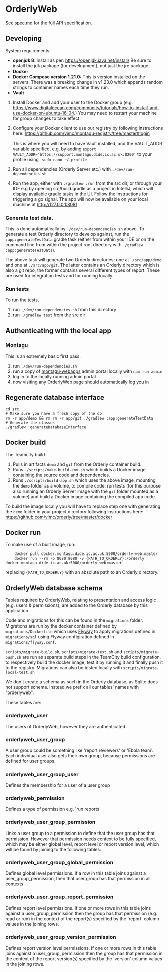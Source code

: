 # OrderlyWeb

See [spec.md](/src/app/src/test/resources/spec/spec.md) for the full API specification.

## Developing
System requirements:
* **openjdk 8**: Install as per: https://openjdk.java.net/install/ Be sure to install the jdk package 
(for  development), not just the jre package.
* **Docker**
* **Docker Compose version 1.21.0:** This is version installed on the servers. There was a breaking change in 
v1.23.0 which appends random strings to container names each time they run.
* **Vault**

1. Install Docker and add your user to the Docker group 
   (e.g. https://www.digitalocean.com/community/tutorials/how-to-install-and-use-docker-on-ubuntu-16-04.) 
   You may need to restart your machine for group changes to take effect.
1. Configure your Docker client to use our registry by following instructions 
   here: https://github.com/vimc/montagu-registry/tree/master#login 
   
   This is where you will need to have Vault 
   installed, and the VAULT_ADDR variable specified, e.g. by adding 
   `export VAULT_ADDR='https://support.montagu.dide.ic.ac.uk:8200'` to your profile using ` sudo nano ~/.profile` 
1. Run all dependencies (Orderly Server etc.) with 
   `./dev/run-dependencies.sh`
1. Run the app, either with `./gradlew :run` from the src dir, or through your IDE e.g by opening src/build.gradle as a 
   project in IntelliJ, which will display available gradle tasks in the UI. Follow the instructions for triggering a
   go signal. The app will now be available on your local machine at http://127.0.0.1:8081 

### Generate test data.  
This is done automatically by `./dev/run-dependencies.sh` above. To generate a test
Orderly directory to develop against, run the `:app:generateTestData` gradle
task (either from within your IDE or on the command line from within the project
root directory with `./gradlew :app:generateTestData`).

The above task will generate two Orderly directories; one at `./src/app/demo`
and one at `./src/app/git`. The latter contains an Orderly directory which is
also a git repo, the former contains several different types of report. These
are used for integration tests and for running locally.

### Run tests
To run the tests, 
1. run `./dev/run-dependencies.sh` from this directory
2. run `./gradlew test` from the src dir

## Authenticating with the local app
### Montagu
This is an extremely basic first pass.
1. run `./dev/run-dependencies.sh`
1. run a copy of [montagu-webapps](https://github.com/vimc/montagu-webapps) admin portal 
locally with `npm run admin`
1. log in to the locally running admin portal
1. now visiting any OrderlyWeb page should automatically log you in

## Regenerate database interface
```
cd src
# Make sure you have a fresh copy of the db
rm -r app/demo && rm rm -r app/git ./gradlew :app:generateTestData
# Generate the classes
./gradlew :generateDatabaseInterface
```

## Docker build
The Teamcity build
1. Pulls in artifacts `demo` and `git` from the Orderly container build.
2. Runs `./scripts/make-build-env.sh` which builds a Docker image containing the source code and dependencies.
3. Runs `./scripts/build-app.sh` which uses the above image, mounting the `demo` folder as a volume, to compile code, 
run tests (for this purpose also running an Orderly Server image with the `git` folder mounted as a volume) and build a
 Docker image containing the compiled app code.

To build the image locally you will have to replace step one with generating the `demo` folder in your project 
directory following instructions here: https://github.com/vimc/orderly/tree/master/docker

## Docker run
To make use of a built image, run:

        docker pull docker.montagu.dide.ic.ac.uk:5000/orderly-web:master
        docker run --rm -p 8080:8080 -v {PATH_TO_ORDERLY}:/orderly docker.montagu.dide.ic.ac.uk:5000/orderly-web:master

replacing `{PATH_TO_ORDERLY}` with an absolute path to an Orderly directory.


## OrderlyWeb database schema

Tables required by OrderlyWeb, relating to presentation and access logic (e.g. users & permissions), are added to the 
Orderly database by this application. 

Code and migrations for 
this can be found in the ```migrations``` folder.  Migrations are run by the docker container defined by 
```migrations/Dockerfile``` which uses [Flyway](https://flywaydb.org/) to apply migrations defined in 
```migrations/sql``` using Flyway configiration defined in ```migrations/flyway.conf```.

```scripts/migrate-build.sh```, ```scripts/migrate-test.sh``` and ```scripts/migrate-push.sh``` 
are run as separate build steps in the TeamCity build configuration, to respectively
build the docker image, test it by running it and finally push it to the registry. 
Migrations can also be tested locally with ```scripts/migrate-local-test.sh``` 

We don't create a schema as such in the Orderly database, as Sqlite does not support schema. Instead we prefix all our 
tables' names with "orderlyweb".

These tables are:
### orderlyweb_user
The users of OrderlyWeb, however they are authenticated.

### orderlyweb_user_group
A user group could be something like 'report reviewers' or 'Ebola team'. Each individual user also gets their own group, 
because permissions are defined for user groups. 

### orderlyweb_user_group_user
Defines the membership for a user of a user group

### orderlyweb_permission
Defines a type of permission e.g. 'run reports'

### orderlyweb_user_group_permission
Links a user group to a permission to define that the user group has that permission. However that permission needs 
context to be fully specified, which may be either global level, report level or report version level, which will be 
found by joining to the following tables:

### orderlyweb_user_group_global_permission
Defines global level permissions. If a row in this table joins against a user_group_permission, then that user group has
that permission in all contexts

### orderlyweb_user_group_report_permission
Defines report level permissions. If one or more rows in this table joins against a user_group_permission then the 
group has that permission (e.g. read or run) in the context of the report(s) specified by the 'report' column values in 
the joining rows. 

### orderlyweb_user_group_version_permission
Defines report version level permissions. If one or more rows in this table joins against a user_group_permission then the 
group has that permission in the context of the report version(s) specified by the 'version' column values in the 
joining rows. 


